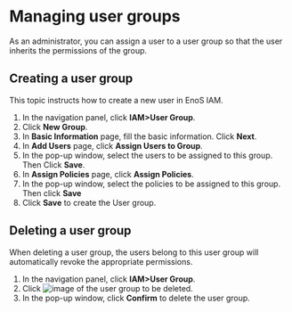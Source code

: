 # Managing user groups

As an administrator, you can assign a user to a user group so that the user inherits the permissions of the group.


## Creating a user group
This topic instructs how to create a new user in EnoS IAM.

1. In the navigation panel, click **IAM>User Group**.
2. Click **New Group**.
3. In **Basic Information** page, fill the basic information. Click **Next**.
4. In **Add Users** page, click **Assign Users to Group**.
5. In the pop-up window, select the users to be assigned to this group. Then Click **Save**.
6. In **Assign Policies** page, click **Assign Policies**.
7. In the pop-up window, select the policies to be assigned to this group. Then click **Save**
8. Click **Save** to create the User group.




## Deleting a user group
When deleting a user group, the users belong to this user group will automatically revoke the appropriate permissions.
1. In the navigation panel, click **IAM>User Group**.
2. Click ![image](media/delete_icon.png) of the user group to be deleted.
3. In the pop-up window, click **Confirm** to delete the user group.
